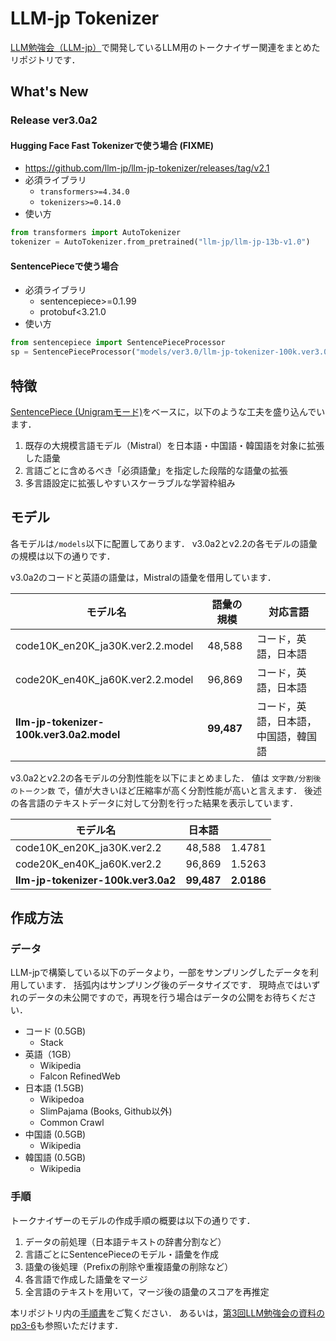 # LLM-jp Tokenizer
[LLM勉強会（LLM-jp）](https://llm-jp.nii.ac.jp/)で開発しているLLM用のトークナイザー関連をまとめたリポジトリです．

## What's New
### Release ver3.0a2
#### Hugging Face Fast Tokenizerで使う場合 (**FIXME**)
- https://github.com/llm-jp/llm-jp-tokenizer/releases/tag/v2.1
- 必須ライブラリ
  - `transformers>=4.34.0`
  - `tokenizers>=0.14.0`
- 使い方
```Python
from transformers import AutoTokenizer
tokenizer = AutoTokenizer.from_pretrained("llm-jp/llm-jp-13b-v1.0")
```

#### SentencePieceで使う場合
- 必須ライブラリ
  - sentencepiece>=0.1.99
  - protobuf<3.21.0
- 使い方
```Python
from sentencepiece import SentencePieceProcessor
sp = SentencePieceProcessor("models/ver3.0/llm-jp-tokenizer-100k.ver3.0a2.model")
```

## 特徴
[SentencePiece (Unigramモード)](https://github.com/google/sentencepiece)をベースに，以下のような工夫を盛り込んでいます．

1. 既存の大規模言語モデル（Mistral）を日本語・中国語・韓国語を対象に拡張した語彙
2. 言語ごとに含めるべき「必須語彙」を指定した段階的な語彙の拡張
3. 多言語設定に拡張しやすいスケーラブルな学習枠組み

## モデル
各モデルは`/models`以下に配置してあります．
v3.0a2とv2.2の各モデルの語彙の規模は以下の通りです．

v3.0a2のコードと英語の語彙は，Mistralの語彙を借用しています．


| モデル名 | 語彙の規模 | 対応言語 |
| --- | --- | --- |
| code10K_en20K_ja30K.ver2.2.model        | 48,588 | コード，英語，日本語 |
| code20K_en40K_ja60K.ver2.2.model        | 96,869 | コード，英語，日本語 |
| **llm-jp-tokenizer-100k.ver3.0a2.model** | **99,487** | コード，英語，日本語，中国語，韓国語 |


v3.0a2とv2.2の各モデルの分割性能を以下にまとめました．
値は `文字数/分割後のトークン数` で，値が大きいほど圧縮率が高く分割性能が高いと言えます．
後述の各言語のテキストデータに対して分割を行った結果を表示しています．

| モデル名 | 日本語 | |
| --- | --- | --- |
| code10K_en20K_ja30K.ver2.2        | 48,588 | 1.4781 |
| code20K_en40K_ja60K.ver2.2        | 96,869 | 1.5263 |
| **llm-jp-tokenizer-100k.ver3.0a2** | **99,487** | **2.0186** |


## 作成方法
### データ
LLM-jpで構築している以下のデータより，一部をサンプリングしたデータを利用しています．
括弧内はサンプリング後のデータサイズです．
現時点ではいずれのデータの未公開ですので，再現を行う場合はデータの公開をお待ちください．

- コード (0.5GB)
  - Stack
- 英語（1GB）
  - Wikipedia
  - Falcon RefinedWeb
- 日本語 (1.5GB)
  - Wikipedoa
  - SlimPajama (Books, Github以外)
  - Common Crawl
- 中国語 (0.5GB)
  - Wikipedia
- 韓国語 (0.5GB)
  - Wikipedia



### 手順
トークナイザーのモデルの作成手順の概要は以下の通りです．

1. データの前処理（日本語テキストの辞書分割など）
2. 言語ごとにSentencePieceのモデル・語彙を作成
3. 語彙の後処理（Prefixの削除や重複語彙の削除など）
4. 各言語で作成した語彙をマージ
5. 全言語のテキストを用いて，マージ後の語彙のスコアを再推定

本リポジトリ内の[手順書](https://github.com/llm-jp/llm-jp-tokenizer/blob/main/scripts/howToCreateModel_ver2.md)をご覧ください．
あるいは，[第3回LLM勉強会の資料のpp3-6](https://drive.google.com/file/d/1Nj4P5NDMvYEy8juQwe6uSqgfYsCYa_E_/edit)も参照いただけます．

